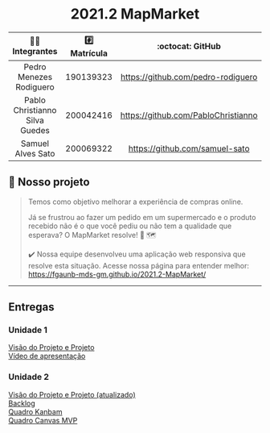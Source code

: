 <div align="center">
   <h1> 2021.2 MapMarket </h1>
</div>

| 🧑‍🎓 Integrantes | #️⃣ Matrícula | :octocat: GitHub |
| :--: | :-------: | :---: |
| Pedro Menezes Rodiguero | 190139323 | https://github.com/pedro-rodiguero |
| Pablo Christianno Silva Guedes | 200042416 | https://github.com/PabloChristianno |
| Samuel Alves Sato | 200069322 | https://github.com/samuel-sato |

## 📄 Nosso projeto
>   Temos como objetivo melhorar a experiência de compras online.
>
>   Já se frustrou ao fazer um pedido em um supermercado e o produto recebido
>   não é o que você pediu ou não tem a qualidade que esperava? O MapMarket resolve! 🛒 🗺️
>
> ✔️ Nossa equipe desenvolveu uma aplicação web responsiva que resolve esta situação.
>   Acesse nossa página para entender melhor: https://fgaunb-mds-gm.github.io/2021.2-MapMarket/

------------
## Entregas
### Unidade 1
[Visão do Projeto e Projeto](https://docs.google.com/document/d/1nYKrEFrQ-RvtsvPrpBBO0GDyS3-Nt41l/edit?usp=sharing&ouid=115154679935878989151&rtpof=true&sd=true)
<br>[Vídeo de apresentação](https://youtu.be/vI5FVXeP3TQ)

### Unidade 2
[Visão do Projeto e Projeto (atualizado)](https://docs.google.com/document/d/1p8wRCPT2l8-6N_G4PgkRZ6Ve3YQLZQ_z/edit?usp=sharing&ouid=115154679935878989151&rtpof=true&sd=true)
<br>[Backlog](https://github.com/FGAUnB-MDS-GM/2021.2-MapMarket/blob/main/Unidades/Unidade2/backlog.md)
<br>[Quadro Kanbam]()
<br>[Quadro Canvas MVP](https://drive.google.com/file/d/1AqyFmC7yzg4m288P_g119njXaOsoBo2u/view?usp=sharing)
